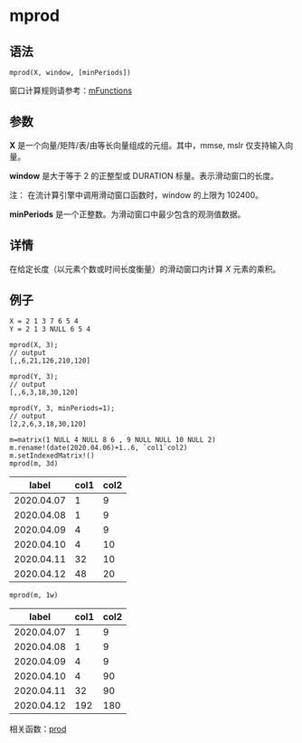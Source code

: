 # mprod

## 语法

`mprod(X, window, [minPeriods])`

窗口计算规则请参考：[mFunctions](../themes/mFunctions.html)

## 参数

**X** 是一个向量/矩阵/表/由等长向量组成的元组。其中，mmse, mslr 仅支持输入向量。

**window** 是大于等于 2 的正整型或 DURATION 标量。表示滑动窗口的长度。

注： 在流计算引擎中调用滑动窗口函数时，window 的上限为 102400。

**minPeriods** 是一个正整数。为滑动窗口中最少包含的观测值数据。

## 详情

在给定长度（以元素个数或时间长度衡量）的滑动窗口内计算 *X* 元素的乘积。

## 例子

```
X = 2 1 3 7 6 5 4
Y = 2 1 3 NULL 6 5 4

mprod(X, 3);
// output
[,,6,21,126,210,120]

mprod(Y, 3);
// output
[,,6,3,18,30,120]

mprod(Y, 3, minPeriods=1);
// output
[2,2,6,3,18,30,120]
```

```
m=matrix(1 NULL 4 NULL 8 6 , 9 NULL NULL 10 NULL 2)
m.rename!(date(2020.04.06)+1..6, `col1`col2)
m.setIndexedMatrix!()
mprod(m, 3d)
```

| label | col1 | col2 |
| --- | --- | --- |
| 2020.04.07 | 1 | 9 |
| 2020.04.08 | 1 | 9 |
| 2020.04.09 | 4 | 9 |
| 2020.04.10 | 4 | 10 |
| 2020.04.11 | 32 | 10 |
| 2020.04.12 | 48 | 20 |

```
mprod(m, 1w)
```

| label | col1 | col2 |
| --- | --- | --- |
| 2020.04.07 | 1 | 9 |
| 2020.04.08 | 1 | 9 |
| 2020.04.09 | 4 | 9 |
| 2020.04.10 | 4 | 90 |
| 2020.04.11 | 32 | 90 |
| 2020.04.12 | 192 | 180 |

相关函数：[prod](../p/prod.html)

